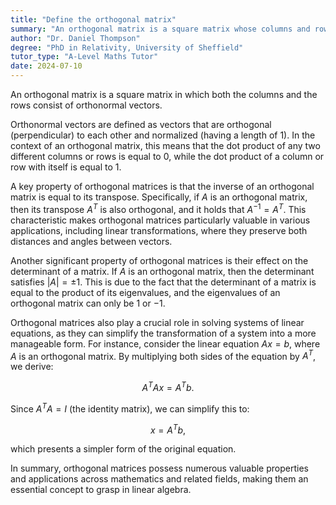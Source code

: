 ```yaml
---
title: "Define the orthogonal matrix"
summary: "An orthogonal matrix is a square matrix whose columns and rows are orthonormal vectors."
author: "Dr. Daniel Thompson"
degree: "PhD in Relativity, University of Sheffield"
tutor_type: "A-Level Maths Tutor"
date: 2024-07-10
---
```


An orthogonal matrix is a square matrix in which both the columns and the rows consist of orthonormal vectors.

Orthonormal vectors are defined as vectors that are orthogonal (perpendicular) to each other and normalized (having a length of 1). In the context of an orthogonal matrix, this means that the dot product of any two different columns or rows is equal to $0$, while the dot product of a column or row with itself is equal to $1$.

A key property of orthogonal matrices is that the inverse of an orthogonal matrix is equal to its transpose. Specifically, if $A$ is an orthogonal matrix, then its transpose $A^T$ is also orthogonal, and it holds that $A^{-1} = A^T$. This characteristic makes orthogonal matrices particularly valuable in various applications, including linear transformations, where they preserve both distances and angles between vectors.

Another significant property of orthogonal matrices is their effect on the determinant of a matrix. If $A$ is an orthogonal matrix, then the determinant satisfies $|A| = \pm 1$. This is due to the fact that the determinant of a matrix is equal to the product of its eigenvalues, and the eigenvalues of an orthogonal matrix can only be $1$ or $-1$.

Orthogonal matrices also play a crucial role in solving systems of linear equations, as they can simplify the transformation of a system into a more manageable form. For instance, consider the linear equation $Ax = b$, where $A$ is an orthogonal matrix. By multiplying both sides of the equation by $A^T$, we derive:

$$
A^T Ax = A^T b.
$$

Since $A^T A = I$ (the identity matrix), we can simplify this to:

$$
x = A^T b,
$$

which presents a simpler form of the original equation.

In summary, orthogonal matrices possess numerous valuable properties and applications across mathematics and related fields, making them an essential concept to grasp in linear algebra.
    